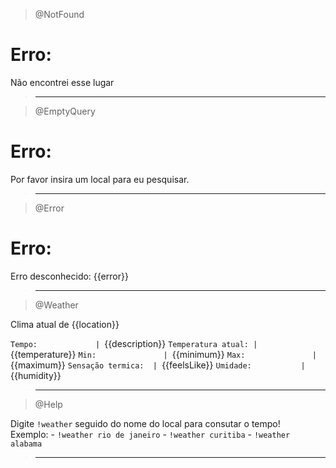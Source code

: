 > @NotFound

# Erro:

Não encontrei esse lugar

> ---

> @EmptyQuery

# Erro:

Por favor insira um local para eu pesquisar.

> ---

> @Error

# Erro:

Erro desconhecido: {{error}}

> ---

> @Weather

Clima atual de {{location}}

`Tempo:             | `{{description}}
`Temperatura atual: | `{{temperature}}
`Min:               | `{{minimum}}
`Max:               | `{{maximum}}
`Sensação termica:  | `{{feelsLike}}
`Umidade:           | `{{humidity}}

> ---

> @Help

Digite `!weather` seguido do nome do local para consutar o tempo!
<br>
Exemplo: - `!weather rio de janeiro` - `!weather curitiba` - `!weather alabama`

> ---

